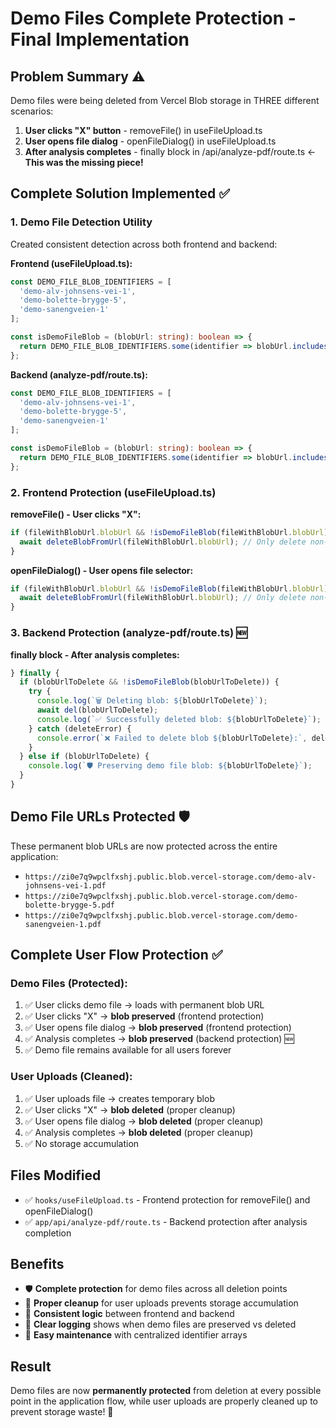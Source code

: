 # Demo Files Complete Protection - Final Implementation

## Problem Summary ⚠️
Demo files were being deleted from Vercel Blob storage in THREE different scenarios:
1. **User clicks "X" button** - removeFile() in useFileUpload.ts
2. **User opens file dialog** - openFileDialog() in useFileUpload.ts  
3. **After analysis completes** - finally block in /api/analyze-pdf/route.ts ← **This was the missing piece!**

## Complete Solution Implemented ✅

### 1. Demo File Detection Utility
Created consistent detection across both frontend and backend:

**Frontend (useFileUpload.ts):**
```typescript
const DEMO_FILE_BLOB_IDENTIFIERS = [
  'demo-alv-johnsens-vei-1',
  'demo-bolette-brygge-5', 
  'demo-sanengveien-1'
];

const isDemoFileBlob = (blobUrl: string): boolean => {
  return DEMO_FILE_BLOB_IDENTIFIERS.some(identifier => blobUrl.includes(identifier));
};
```

**Backend (analyze-pdf/route.ts):**
```typescript
const DEMO_FILE_BLOB_IDENTIFIERS = [
  'demo-alv-johnsens-vei-1',
  'demo-bolette-brygge-5', 
  'demo-sanengveien-1'
];

const isDemoFileBlob = (blobUrl: string): boolean => {
  return DEMO_FILE_BLOB_IDENTIFIERS.some(identifier => blobUrl.includes(identifier));
};
```

### 2. Frontend Protection (useFileUpload.ts)
**removeFile() - User clicks "X":**
```typescript
if (fileWithBlobUrl.blobUrl && !isDemoFileBlob(fileWithBlobUrl.blobUrl)) {
  await deleteBlobFromUrl(fileWithBlobUrl.blobUrl); // Only delete non-demo files
}
```

**openFileDialog() - User opens file selector:**
```typescript
if (fileWithBlobUrl.blobUrl && !isDemoFileBlob(fileWithBlobUrl.blobUrl)) {
  await deleteBlobFromUrl(fileWithBlobUrl.blobUrl); // Only delete non-demo files
}
```

### 3. Backend Protection (analyze-pdf/route.ts) 🆕
**finally block - After analysis completes:**
```typescript
} finally {
  if (blobUrlToDelete && !isDemoFileBlob(blobUrlToDelete)) {
    try {
      console.log(`🗑️ Deleting blob: ${blobUrlToDelete}`);
      await del(blobUrlToDelete);
      console.log(`✅ Successfully deleted blob: ${blobUrlToDelete}`);
    } catch (deleteError) {
      console.error(`❌ Failed to delete blob ${blobUrlToDelete}:`, deleteError);
    }
  } else if (blobUrlToDelete) {
    console.log(`🛡️ Preserving demo file blob: ${blobUrlToDelete}`);
  }
}
```

## Demo File URLs Protected 🛡️
These permanent blob URLs are now protected across the entire application:
- `https://zi0e7q9wpclfxshj.public.blob.vercel-storage.com/demo-alv-johnsens-vei-1.pdf`
- `https://zi0e7q9wpclfxshj.public.blob.vercel-storage.com/demo-bolette-brygge-5.pdf`
- `https://zi0e7q9wpclfxshj.public.blob.vercel-storage.com/demo-sanengveien-1.pdf`

## Complete User Flow Protection ✅

### Demo Files (Protected):
1. ✅ User clicks demo file → loads with permanent blob URL
2. ✅ User clicks "X" → **blob preserved** (frontend protection)
3. ✅ User opens file dialog → **blob preserved** (frontend protection)  
4. ✅ Analysis completes → **blob preserved** (backend protection) 🆕
5. ✅ Demo file remains available for all users forever

### User Uploads (Cleaned):
1. ✅ User uploads file → creates temporary blob
2. ✅ User clicks "X" → **blob deleted** (proper cleanup)
3. ✅ User opens file dialog → **blob deleted** (proper cleanup)
4. ✅ Analysis completes → **blob deleted** (proper cleanup)
5. ✅ No storage accumulation

## Files Modified
- ✅ `hooks/useFileUpload.ts` - Frontend protection for removeFile() and openFileDialog()
- ✅ `app/api/analyze-pdf/route.ts` - Backend protection after analysis completion

## Benefits
- 🛡️ **Complete protection** for demo files across all deletion points
- 🧹 **Proper cleanup** for user uploads prevents storage accumulation  
- 🔄 **Consistent logic** between frontend and backend
- 📝 **Clear logging** shows when demo files are preserved vs deleted
- 🔧 **Easy maintenance** with centralized identifier arrays

## Result
Demo files are now **permanently protected** from deletion at every possible point in the application flow, while user uploads are properly cleaned up to prevent storage waste! 🎉
